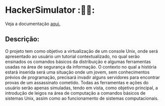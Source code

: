# HackerSimulator :👨‍💻:
Veja a documentação [aqui.](https://docs.google.com/document/d/1EFyX-QKbK0_plrlMiThynHar2fcU1cL6Gl6lBG15ELw/edit?usp=sharing)

## Descrição: ##
 O projeto tem como objetivo a virtualização de um console Unix, onde será apresentado ao usuário um tutorial contextualizado, no qual serão ensinados os comandos básicos da distribuição e algumas ferramentas usadas na área de segurança da informação. O contexto no qual a história estará inserida será uma situação onde um jovem, sem conhecimentos prévios de programação, precisará invadir alguns servidores para encontrar provas de um assassinato cometido. Todas as ferramentas e ações do usuário serão apenas simuladas, tendo em vista, como objetivo principal, a introdução de leigos na área de computação a comandos básicos de sistemas Unix, assim como ao funcionamento de sistemas computacionais.
